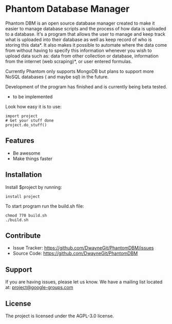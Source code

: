 Phantom Database Manager
========

Phantom DBM is an open source database manager created to make it easier to manage database scripts and the process of how data is uploaded to a database. It's a program that allows the user to manage and keep track what is uploaded into their database as well as keep record of who is storing this data*. It also makes it possible to automate where the data come from without having to specify this information whenever you wish to upload data such as: data from other collection or database, information from the internet (web scraping)*, or user entered formulas.

Currently Phantom only supports MongoDB but plans to support more NoSQL databases ( and maybe sql) in the future.

Development of the program has finished and is currently being beta tested.

* to be implemented

Look how easy it is to use:

    import project
    # Get your stuff done
    project.do_stuff()

Features
--------

- Be awesome
- Make things faster

Installation
------------

Install $project by running:

    install project

To start program run the build.sh file:  
  
    chmod 770 build.sh  
    ./build.sh  

Contribute
----------

- Issue Tracker: https://github.com/DwayneGit/PhantomDBM/issues
- Source Code: https://github.com/DwayneGit/PhantomDBM

Support
-------

If you are having issues, please let us know.
We have a mailing list located at: project@google-groups.com

License
-------

The project is licensed under the AGPL-3.0 license.
